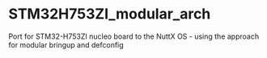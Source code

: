 # STM32H753ZI_modular_arch
Port for STM32-H753ZI nucleo board to the NuttX OS - using the approach for modular bringup and defconfig
